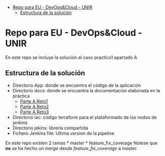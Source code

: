 -   [Repo para EU - DevOps&Cloud -
    UNIR](#repo-para-eu---devopscloud---unir)
    -   [Estructura de la
        solución](#estructura-de-la-solución)

# Repo para EU - DevOps&Cloud - UNIR

En este repo se incluye la solución al caso practico1 apartado A

## Estructura de la solución

-   Directorio App: donde se encuentra el código de la aplicación
-   Directorio docs: donde se encuentra la documentación elaborada en la
    práctica
    -   [Parte A Reto1](docs/Parte_B_Reto_1.md)
    -   [Parte A Reto2](docs/Parte_B_Reto_2.md)
    -   [Parte A Reto3](docs/Parte_B_Reto_3.md)
-   Directorio iac: código terraform para el plataformado de los nodos
    de jenkins
-   Directorio jekins: librería compartida
-   Fichero Jenkins file: Ultima versíon de la pipeline

En este repo existen 2 ramas \* master \* feature_fix_coverage Notese
que **no** se ha hecho un *merge* desde *feature_fix_coverage* a
*master*.
